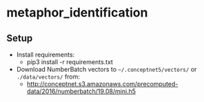 # metaphor_identification

## Setup

* Install requirements:
    * pip3 install -r requirements.txt
* Download NumberBatch vectors to `~/.conceptnet5/vectors/` or `./data/vectors/` from:
    * http://conceptnet.s3.amazonaws.com/precomputed-data/2016/numberbatch/19.08/mini.h5
